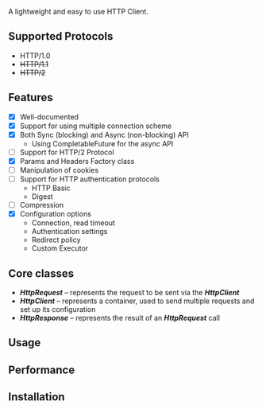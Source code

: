 A lightweight and easy to use HTTP Client.

## Supported Protocols
- HTTP/1.0
- ~~HTTP/1.1~~
- ~~HTTP/2~~

## Features
* [x] Well-documented
* [x] Support for using multiple connection scheme
* [x] Both Sync (blocking) and Async (non-blocking) API
  - Using CompletableFuture for the async API
* [ ] Support for HTTP/2 Protocol
* [x] Params and Headers Factory class
* [ ] Manipulation of cookies
* [ ] Support for HTTP authentication protocols
  - HTTP Basic
  - Digest
* [ ] Compression
* [x] Configuration options
  - Connection, read timeout
  - Authentication settings
  - Redirect policy
  - Custom Executor

## Core classes
   - **_HttpRequest_** – represents the request to be sent via the **_HttpClient_**
   - **_HttpClient_** – represents a container, used to send multiple requests and set up its configuration
   - **_HttpResponse_** – represents the result of an **_HttpRequest_** call

## Usage

## Performance

## Installation
